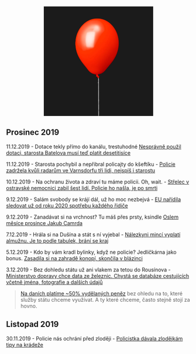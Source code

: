 <p align="center">
   <img src="cervenybalonek.png">
</p>

## Prosinec 2019

11.12.2019 - Dotace tekly přímo do kanálu, trestuhodné [Nesprávně použil dotaci, starosta Batelova musí teď platit desetitisíce](https://www.idnes.cz/jihlava/zpravy/soud-batelov-kanalizace-starosta-jiri-dolezal-pokuta-dotace-vysocina-trest.A191211_104925_jihlava-zpravy_mv)

11.12.2019 - Starosta pochybil a nepřibral policajty do kšeftíku - [Policie zadržela kvůli radarům ve Varnsdorfu tři lidi, nejspíš i starostu](https://www.idnes.cz/usti/zpravy/varnsdorf-radary-zadrzeni-policie-starosta.A191211_084534_usti-zpravy_alh)

10.12.2019 - Na ochranu života a zdraví tu máme policii. Oh, wait. - [Střelec v ostravské nemocnici zabil šest lidí. Policie ho našla, je po smrti](https://www.idnes.cz/ostrava/zpravy/strelba-ostrava-nemocnice-policie-zasah.A191210_081440_ostrava-zpravy_klu)

9.12.2019 - Salám svobody se krájí dál, už ho moc nezbejvá - [EU nařídila sledovat už od roku 2020 spotřebu každého řidiče](http://www.autoforum.cz/predstaveni/eu-naridila-sledovat-od-roku-2020-spotrebu-kazdeho-ridice-nekteri-na-to-doplati/?utm_source=www.seznam.cz&utm_medium=sekce-z-internetu&fbclid=IwAR0SaypAUu5HeAF_kR1FIRaACko1HTcb3wcPIjZ05x0JfnlqOteFWOGPl20)

9.12.2019 - Zanadávat si na vrchnost? Tu máš přes prsty, ksindle [Oslem měsíce prosince Jakub Camrda](https://paragraphos.pecina.cz/all/uvahy-a-komentare/oslem-mesice-prosince-jakub-carmda)

7.12.2019 - Hrála si na Dušína a stát s ní vyjebal - [Nálezkyni mincí vyplatí almužnu. Je to podle tabulek, brání se kraj](https://www.idnes.cz/pardubice/zpravy/nalezne-nalez-minci-vychodoceske-muzeum-pardubicky-kraj-poklad-chocen.A191206_123349_pardubice-zpravy_lati?)

5.12.2019 - Kdo by vám kradl bylinky, když ne policie? Jedličkárna jako bonus. [Zasadila si na zahradě konopí, skončila v blázinci](https://www.novinky.cz/domaci/clanek/zasadila-si-na-zahrade-konopi-skoncila-v-blazinci-40306030?dop-ab-variant=102&seq-no=3&source=hp&utm_source=www.seznam.cz&utm_medium=z-boxiku&utm_campaign=null&fbclid=IwAR2JTH4a4M41_5WWLE8yxw_ZbqIPl2QEjFnf4ym84vaI6wQwdO29jiv0OoQ)

3.12.2019 - Bez dohledu státu už ani vlakem za tetou do Rousínova - [Ministerstvo dopravy chce data ze železnic. Chystá se databáze cestujících včetně jména, fotografie a dalších údajů](https://www.zive.cz/clanky/ministerstvo-dopravy-chce-data-ze-zeleznic-chysta-se-databaze-cestujicich-vcetne-jmena-fotografie-a-dalsich-udaju/sc-3-a-201466/default.aspx?fbclid=IwAR3Z291mNZHGooB0zCKfv4gZHAi3HOKEv3zax4V-Jw1wn6Sizx-uuteIl7o)


>[Na daních platíme ~50% vydělaných peněz](https://www.nedanim.cz/kolik-ve-skutecnosti-platime-na-danich/) bez ohledu na to, které služby státu chceme využívat. A ty které chceme, často stejně stojí za hovno.


## Listopad 2019

30.11.2019 - Policie nás ochrání před zloději - [Policistka dávala zlodějkám tipy na krádeže](https://www.novinky.cz/krimi/clanek/policistka-davala-zlodejkam-tipy-na-kradeze-40305361?dop-ab-variant=0&seq-no=2&source=hp&utm_source=www.seznam.cz&utm_medium=z-boxiku&utm_campaign=null)
